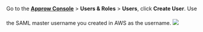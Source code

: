 <IntegrationDetailCard :title="`Add the User in ${$localeConfig.brandName}`">

Go to the [**Approw Console**](https://console.approw.com/) > **Users & Roles** > **Users**, click **Create User**. Use the SAML master username you created in AWS as the username.
<img src="~@imagesEnUs/integration/aws-kibana/kiba10.png" style="margin-top: 20px;" class="md-img-padding" />

</IntegrationDetailCard>

